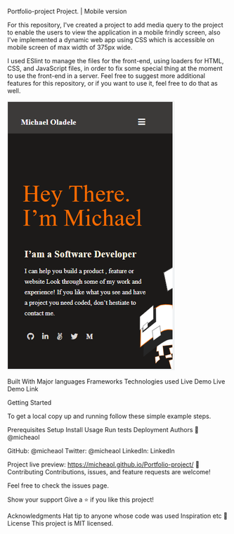 # 
Portfolio-project Project. | Mobile version

For this repository, I've created a project to add media query to the project to enable the users to view the application in a mobile frindly screen, also I've implemented a dynamic web app using CSS which is accessible on mobile screen of max width of 375px wide.

I used ESlint to manage the files for the front-end, using loaders for HTML, CSS, and JavaScript files, in order to fix some special thing at the moment to use the front-end in a server. Feel free to suggest more additional features for this repository, or if you want to use it, feel free to do that as well.

![alt text](https://github.com/micheaol/Portfolio-project/blob/mobile-feature/images/screen.PNG)

Built With
Major languages
Frameworks
Technologies used
Live Demo
Live Demo Link

Getting Started

To get a local copy up and running follow these simple example steps.

Prerequisites
Setup
Install
Usage
Run tests
Deployment
Authors
👤 @micheaol

GitHub: @micheaol
Twitter: @micheaol
LinkedIn: LinkedIn

Project live preview: https://micheaol.github.io/Portfolio-project/
🤝 Contributing
Contributions, issues, and feature requests are welcome!

Feel free to check the issues page.

Show your support
Give a ⭐️ if you like this project!

Acknowledgments
Hat tip to anyone whose code was used
Inspiration
etc
📝 License
This project is MIT licensed.


